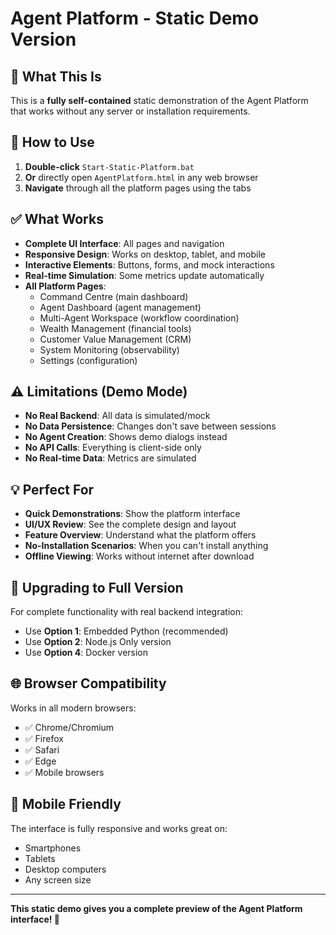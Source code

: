 # Agent Platform - Static Demo Version

## 🎯 What This Is

This is a **fully self-contained** static demonstration of the Agent Platform that works without any server or installation requirements.

## 🚀 How to Use

1. **Double-click** `Start-Static-Platform.bat`
2. **Or** directly open `AgentPlatform.html` in any web browser
3. **Navigate** through all the platform pages using the tabs

## ✅ What Works

- **Complete UI Interface**: All pages and navigation
- **Responsive Design**: Works on desktop, tablet, and mobile
- **Interactive Elements**: Buttons, forms, and mock interactions
- **Real-time Simulation**: Some metrics update automatically
- **All Platform Pages**:
  - Command Centre (main dashboard)
  - Agent Dashboard (agent management)
  - Multi-Agent Workspace (workflow coordination)
  - Wealth Management (financial tools)
  - Customer Value Management (CRM)
  - System Monitoring (observability)
  - Settings (configuration)

## ⚠️ Limitations (Demo Mode)

- **No Real Backend**: All data is simulated/mock
- **No Data Persistence**: Changes don't save between sessions
- **No Agent Creation**: Shows demo dialogs instead
- **No API Calls**: Everything is client-side only
- **No Real-time Data**: Metrics are simulated

## 💡 Perfect For

- **Quick Demonstrations**: Show the platform interface
- **UI/UX Review**: See the complete design and layout
- **Feature Overview**: Understand what the platform offers
- **No-Installation Scenarios**: When you can't install anything
- **Offline Viewing**: Works without internet after download

## 🔄 Upgrading to Full Version

For complete functionality with real backend integration:
- Use **Option 1**: Embedded Python (recommended)
- Use **Option 2**: Node.js Only version
- Use **Option 4**: Docker version

## 🌐 Browser Compatibility

Works in all modern browsers:
- ✅ Chrome/Chromium
- ✅ Firefox
- ✅ Safari
- ✅ Edge
- ✅ Mobile browsers

## 📱 Mobile Friendly

The interface is fully responsive and works great on:
- Smartphones
- Tablets
- Desktop computers
- Any screen size

---

**This static demo gives you a complete preview of the Agent Platform interface! 🎉**
